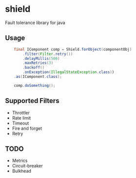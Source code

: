 # shield

Fault tolerance library for java

## Usage

```java
    final IComponent comp = Shield.forObject(componentObj)
        .filter(Filter.retry())
        .delayMillis(500)
        .maxRetries(3)
        .backoff()
        .onException(IllegalStateException.class))
    .as(IComponent.class);

    comp.doSomething();
```

## Supported Filters

* Throttler
* Rate limit
* Timeout
* Fire and forget
* Retry

## TODO

* Metrics
* Circuit-breaker
* Bulkhead
